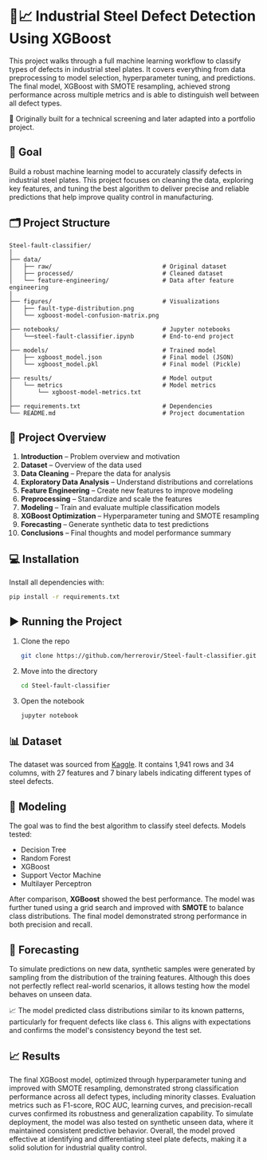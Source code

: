 # 🧠📈 Industrial Steel Defect Detection Using XGBoost

This project walks through a full machine learning workflow to classify types of defects in industrial steel plates. It covers everything from data preprocessing to model selection, hyperparameter tuning, and predictions. The final model, XGBoost with SMOTE resampling, achieved strong performance across multiple metrics and is able to distinguish well between all defect types.

📌 Originally built for a technical screening and later adapted into a portfolio project.

## 🎯 Goal

Build a robust machine learning model to accurately classify defects in industrial steel plates. This project focuses on cleaning the data, exploring key features, and tuning the best algorithm to deliver precise and reliable predictions that help improve quality control in manufacturing.

## 🗂️ Project Structure

```plaintext
Steel-fault-classifier/
│
├── data/
│   ├── raw/                               # Original dataset
│   ├── processed/                         # Cleaned dataset
│   └── feature-engineering/               # Data after feature engineering
│
├── figures/                               # Visualizations
│   ├── fault-type-distribution.png        
│   └── xgboost-model-confusion-matrix.png                 
│
├── notebooks/                             # Jupyter notebooks
│   └──steel-fault-classifier.ipynb        # End-to-end project
│
├── models/                                # Trained model
│   ├── xgboost_model.json                 # Final model (JSON)
│   └── xgboost_model.pkl                  # Final model (Pickle)
│
├── results/                               # Model output
│   └── metrics                            # Model metrics
│       └── xgboost-model-metrics.txt
│
├── requirements.txt                       # Dependencies
└── README.md                              # Project documentation  
```

## 📘 Project Overview

1. **Introduction** – Problem overview and motivation
2. **Dataset** – Overview of the data used
3. **Data Cleaning** – Prepare the data for analysis
4. **Exploratory Data Analysis** – Understand distributions and correlations
5. **Feature Engineering** – Create new features to improve modeling
6. **Preprocessing** – Standardize and scale the features
7. **Modeling** – Train and evaluate multiple classification models
8. **XGBoost Optimization** – Hyperparameter tuning and SMOTE resampling
9. **Forecasting** – Generate synthetic data to test predictions
10. **Conclusions** – Final thoughts and model performance summary

## 💻 Installation

Install all dependencies with:

```bash
pip install -r requirements.txt
```

## ▶️ Running the Project

1. Clone the repo

   ```bash
   git clone https://github.com/herrerovir/Steel-fault-classifier.git
   ```
2. Move into the directory

   ```bash
   cd Steel-fault-classifier
   ```
3. Open the notebook

   ```bash
   jupyter notebook
   ```

## 📊 Dataset

The dataset was sourced from [Kaggle](https://www.kaggle.com/datasets/uciml/faulty-steel-plates).
It contains 1,941 rows and 34 columns, with 27 features and 7 binary labels indicating different types of steel defects.

## 🧠 Modeling

The goal was to find the best algorithm to classify steel defects. Models tested:

- Decision Tree
- Random Forest
- XGBoost
- Support Vector Machine
- Multilayer Perceptron

After comparison, **XGBoost** showed the best performance. The model was further tuned using a grid search and improved with **SMOTE** to balance class distributions. The final model demonstrated strong performance in both precision and recall.

## 🔮 Forecasting

To simulate predictions on new data, synthetic samples were generated by sampling from the distribution of the training features. Although this does not perfectly reflect real-world scenarios, it allows testing how the model behaves on unseen data.

📈 The model predicted class distributions similar to its known patterns, particularly for frequent defects like class `6`. This aligns with expectations and confirms the model's consistency beyond the test set.

## 📈 Results

The final XGBoost model, optimized through hyperparameter tuning and improved with SMOTE resampling, demonstrated strong classification performance across all defect types, including minority classes. Evaluation metrics such as F1-score, ROC AUC, learning curves, and precision-recall curves confirmed its robustness and generalization capability. To simulate deployment, the model was also tested on synthetic unseen data, where it maintained consistent predictive behavior. Overall, the model proved effective at identifying and differentiating steel plate defects, making it a solid solution for industrial quality control.
